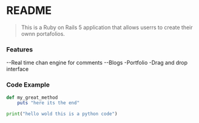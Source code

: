 # README
> This is a Ruby on Rails 5 application that allows userrs to create their ownn portafolios.

### Features

--Real time chan engine for comments
--Blogs
-Portfolio
-Drag and drop interface

### Code Example

```ruby
def my_great_method
    puts "here its the end"
```


```python
print("hello wold this is a python code")
```
